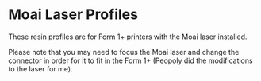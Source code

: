 # Moai Laser Profiles

These resin profiles are for Form 1+ printers with the Moai laser installed.

Please note that you may need to focus the Moai laser and change the connector in order for it to fit in the Form 1+ (Peopoly did the modifications to the laser for me).
